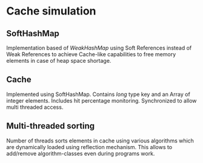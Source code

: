 # Cache simulation

## SoftHashMap
Implementation based of *WeakHashMap* using Soft References instead of Weak References to achieve Cache-like capabilities to free memory elements in case of heap space shortage. 


## Cache
Implemented using SoftHashMap. Contains *long* type key and an Array of integer elements. Includes hit percentage monitoring.  Synchronized to allow multi threaded access.

## Multi-threaded sorting
Number of threads sorts elements in cache using various algorithms which are dynamically loaded using reflection mechanism. This allows to add/remove algorithm-classes even during programs work. 

